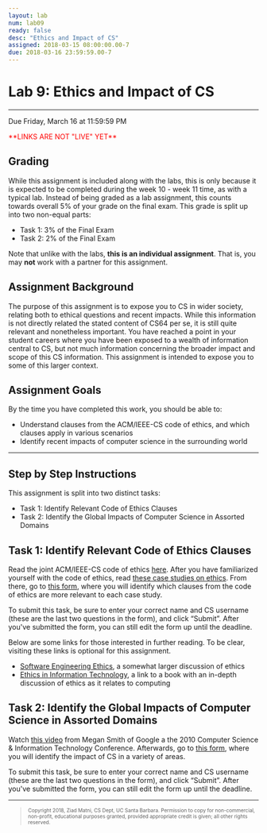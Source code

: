 ```yaml
---
layout: lab
num: lab09
ready: false
desc: "Ethics and Impact of CS"
assigned: 2018-03-15 08:00:00.00-7
due: 2018-03-16 23:59:59.00-7
---
```

<h1>Lab 9: Ethics and Impact of CS</h1>
<hr>
<p>Due Friday, March 16 at 11:59:59 PM</p>

<p><font color="red">**LINKS ARE NOT "LIVE" YET**</font></p>

<h2>Grading</h2>
<p>
  While this assignment is included along with the labs, this is only because it is expected to be completed during the week 10 - week 11 time, as with a typical lab.
  Instead of being graded as a lab assignment, this counts towards overall 5% of your grade on the final exam.
  This grade is split up into two non-equal parts:
</p>

<ul>
  <li>Task 1: 3% of the Final Exam</li>
  <li>Task 2: 2% of the Final Exam</li>
</ul>

<p>
  Note that unlike with the labs, <b>this is an individual assignment</b>.
  That is, you may <b>not</b> work with a partner for this assignment.
</p>

<h2>Assignment Background</h2>
<p>
  The purpose of this assignment is to expose you to CS in wider society, relating both to ethical questions and recent impacts.
  While this information is not directly related the stated content of CS64 per se, it is still quite relevant and nonetheless important.
  You have reached a point in your student careers where you have been exposed to a wealth of information central to CS, but not much information concerning the broader impact and scope of this CS information.
  This assignment is intended to expose you to some of this larger context.
</p>

<h2>Assignment Goals</h2>
<p>By the time you have completed this work, you should be able to:</p>
<ul>
  <li>Understand clauses from the ACM/IEEE-CS code of ethics, and which clauses apply in various scenarios</li>
  <li>Identify recent impacts of computer science in the surrounding world</li>
</ul>
  
<hr>
<h2>Step by Step Instructions</h2>
<p>
  This assignment is split into two distinct tasks:
</p>
<ul>
  <li>Task 1: Identify Relevant Code of Ethics Clauses</li>
  <li>Task 2: Identify the Global Impacts of Computer Science in Assorted Domains</li>
</ul>

<h2><a id="ethics">Task 1: Identify Relevant Code of Ethics Clauses</a></h2>
<p>
  Read the joint ACM/IEEE-CS code of ethics <a href="https://www.computer.org/cms/Computer.org/Publications/code-of-ethics.pdf">here</a>.
  After you have familiarized yourself with the code of ethics, read <a href="https://docs.google.com/document/d/1Nei10LeZYF3xnzHwek7CKJUNbAG_YiYV2RjDAj-R3bI">these case studies on ethics</a>.
  From there, go to <a href="https://docs.google.com/forms/d/1_J2yJi0rreFNcEhYeVDLlmlJulvmd28_J4q7OiYvVl8/viewform">this form</a>, where you will identify which clauses from the code of ethics are more relevant to each case study.
</p>
<p>
  To submit this task, be sure to enter your correct name and CS username (these are the last two questions in the form), and click &ldquo;Submit&rdquo;.
  After you've submitted the form, you can still edit the form up until the deadline.
</p>
<p>
  Below are some links for those interested in further reading.
  To be clear, visiting these links is optional for this assignment.
</p>
<ul>
  <li><a href="http://www.uio.no/studier/emner/matnat/ifi/INF3700/v12/undervisningsmateriale/Software%20engeneering%20ethics.pdf">Software Engineering Ethics</a>, a somewhat larger discussion of ethics</li>
  <li><a href="http://www.amazon.com/Ethics-Information-Technology-George-Reynolds/dp/1285197151">Ethics in Information Technology</a>, a link to a book with an in-depth discussion of ethics as it relates to computing</li>
</ul>
  
<h2><a id="society">Task 2: Identify the Global Impacts of Computer Science in Assorted Domains</a></h2>
<p>
  Watch <a href="https://youtu.be/wLQee_GPOVo">this video</a> from Megan Smith of Google a the 2010 Computer Science & Information Technology Conference.
  Afterwards, go to <a href="https://docs.google.com/forms/d/1OLsHA08AAkZ38wL2JILd-KofwLwR84bknFcPeyFtYcs/viewform">this form</a>, where you will identify the impact of CS in a variety of areas.
</p>
<p>
  To submit this task, be sure to enter your correct name and CS username (these are the last two questions in the form), and click &ldquo;Submit&rdquo;.
  After you've submitted the form, you can still edit the form up until the deadline.
</p>

<hr>
<blockquote>
  <p><font size="1">
  Copyright 2018, Ziad Matni, CS Dept, UC Santa Barbara. Permission to copy for non-commercial, non-profit, educational purposes granted, provided appropriate credit is given;  all other rights reserved.
  </font></p>
</blockquote>
